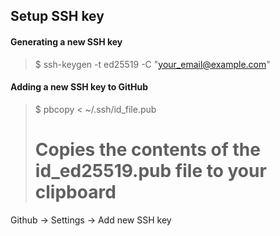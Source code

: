 ## Setup SSH key

#### Generating a new SSH key
> $ ssh-keygen -t ed25519 -C "your_email@example.com"

#### Adding a new SSH key to  GitHub
> $ pbcopy < ~/.ssh/id_file.pub
> # Copies the contents of the id_ed25519.pub file to your clipboard
Github -> Settings -> Add new SSH key

